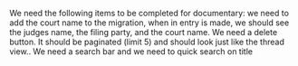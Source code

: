 We need the following items to be completed for documentary: we need to add the court name to the migration, when in entry is made, we should see the judges name, the filing party, and the court name. We need a delete button. It should be paginated (limit 5) and should look just like the thread view.. We need a search bar and we need to quick search on title 
